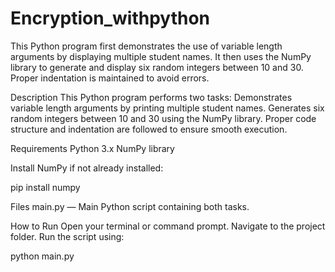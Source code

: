 # Encryption_withpython
This Python program first demonstrates the use of variable length arguments by displaying multiple student names. It then uses the NumPy library to generate and display six random integers between 10 and 30. Proper indentation is maintained to avoid errors.

Description
This Python program performs two tasks:
Demonstrates variable length arguments by printing multiple student names.
Generates six random integers between 10 and 30 using the NumPy library.
Proper code structure and indentation are followed to ensure smooth execution.

Requirements
Python 3.x
NumPy library

Install NumPy if not already installed:

pip install numpy

Files
main.py — Main Python script containing both tasks.

How to Run
Open your terminal or command prompt.
Navigate to the project folder.
Run the script using:

python main.py

